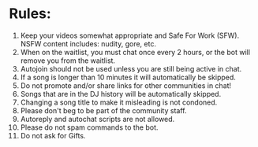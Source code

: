 Rules:
=========

<ol>
<li> Keep your videos somewhat appropriate and Safe For Work (SFW). NSFW content includes: nudity, gore, etc. </li>
<li> When on the waitlist, you must chat once every 2 hours, or the bot will remove you from the waitlist. </li>
<li> Autojoin should not be used unless you are still being active in chat. </li>
<li> If a song is longer than 10 minutes it will automatically be skipped. </li>
<li> Do not promote and/or share links for other communities in chat! </li>
<li> Songs that are in the DJ history will be automatically skipped. </li>
<li> Changing a song title to make it misleading is not condoned. </li>
<li> Please don't beg to be part of the community staff. </li>
<li> Autoreply and autochat scripts are not allowed. </li>
<li> Please do not spam commands to the bot. </li>
<li> Do not ask for Gifts. </li>
</ol>
